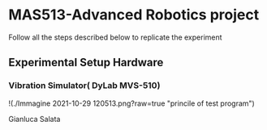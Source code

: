 # MAS513-Advanced Robotics project
Follow all the steps described below to replicate the experiment
## Experimental Setup Hardware
### Vibration Simulator( DyLab MVS-510)
  !(./Immagine 2021-10-29 120513.png?raw=true "princile of test program")




Gianluca Salata
